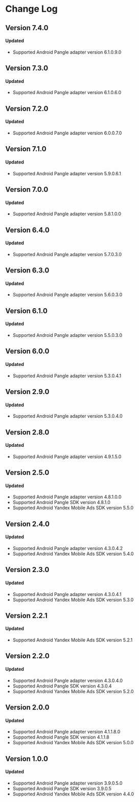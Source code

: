 # Change Log

## Version 7.4.0

#### Updated

* Supported Android Pangle adapter version 6.1.0.9.0

## Version 7.3.0

#### Updated

* Supported Android Pangle adapter version 6.1.0.6.0

## Version 7.2.0

#### Updated

* Supported Android Pangle adapter version 6.0.0.7.0

## Version 7.1.0

#### Updated

* Supported Android Pangle adapter version 5.9.0.6.1

## Version 7.0.0

#### Updated

* Supported Android Pangle adapter version 5.8.1.0.0

## Version 6.4.0

#### Updated

* Supported Android Pangle adapter version 5.7.0.3.0

## Version 6.3.0

#### Updated

* Supported Android Pangle adapter version 5.6.0.3.0

## Version 6.1.0

#### Updated

* Supported Android Pangle adapter version 5.5.0.3.0

## Version 6.0.0

#### Updated

* Supported Android Pangle adapter version 5.3.0.4.1

## Version 2.9.0

#### Updated

* Supported Android Pangle adapter version 5.3.0.4.0

## Version 2.8.0

#### Updated

* Supported Android Pangle adapter version 4.9.1.5.0

## Version 2.5.0

#### Updated

* Supported Android Pangle adapter version 4.8.1.0.0
* Supported Android Pangle SDK version 4.8.1.0
* Supported Android Yandex Mobile Ads SDK version 5.5.0

## Version 2.4.0

#### Updated

* Supported Android Pangle adapter version 4.3.0.4.2
* Supported Android Yandex Mobile Ads SDK version 5.4.0

## Version 2.3.0

#### Updated

* Supported Android Pangle adapter version 4.3.0.4.1
* Supported Android Yandex Mobile Ads SDK version 5.3.0

## Version 2.2.1

#### Updated

* Supported Android Yandex Mobile Ads SDK version 5.2.1

## Version 2.2.0

#### Updated

* Supported Android Pangle adapter version 4.3.0.4.0
* Supported Android Pangle SDK version 4.3.0.4
* Supported Android Yandex Mobile Ads SDK version 5.2.0

## Version 2.0.0

#### Updated

* Supported Android Pangle adapter version 4.1.1.8.0
* Supported Android Pangle SDK version 4.1.1.8
* Supported Android Yandex Mobile Ads SDK version 5.0.0

## Version 1.0.0

#### Updated

* Supported Android Pangle adapter version 3.9.0.5.0
* Supported Android Pangle SDK version 3.9.0.5
* Supported Android Yandex Mobile Ads SDK version 4.4.0
